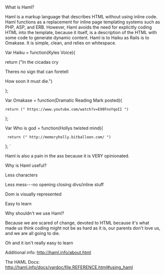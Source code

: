 What is Haml? 

Haml is a markup language that describes HTML without using inline code. Haml functions as a replacement for inline page templating systems such as PHP, ASP, and ERB. However, Haml avoids the need for explicitly coding HTML into the template, because it itself, is a description of the HTML with some code to generate dynamic content. Haml is to Haiku as Rails is to Omakase. It is simple, clean, and relies on whitespace. 


  Var Haiku = function(Kyles Voice){
  
   return ("In the cicadas cry
  
   Theres no sign that can foretell
  
   How soon it must die.")
  
  };

  
  Var Omakase = function(Dramatic Reading Mark posted){
    
    return (" https://www.youtube.com/watch?v=E99FnoYqoII ")
  
  
  };


  Var Who is god = function(Hollys twisted mind){
     
     return (" http://memoryholly.bitballoon.com/ ") 
  
  };
  `  

Haml is also a pain in the ass because it is VERY opinionated.  

Why is Haml useful?


Less characters

Less mess---no opening closing divs/inline stuff

Dom is visually represented

Easy to learn


Why shouldn't we use Haml?

Because we are scared of change, devoted to HTML because it's what made us think coding might not be as hard as it is, our parents don't love us, and we are all going to die. 

Oh and it isn't really easy to learn

Additional info: http://haml.info/about.html

The HAML Docs: http://haml.info/docs/yardoc/file.REFERENCE.html#using_haml
